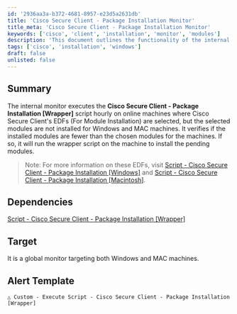 ```yaml
---
id: '2936aa3a-b372-4681-8957-e23d5a2631db'
title: 'Cisco Secure Client - Package Installation Monitor'
title_meta: 'Cisco Secure Client - Package Installation Monitor'
keywords: ['cisco', 'client', 'installation', 'monitor', 'modules']
description: 'This document outlines the functionality of the internal monitor that executes the Cisco Secure Client - Package Installation [Wrapper] script on online machines. It checks for installed modules against selected modules and initiates installation for any missing components on both Windows and MAC systems.'
tags: ['cisco', 'installation', 'windows']
draft: false
unlisted: false
---
```


## Summary

The internal monitor executes the **Cisco Secure Client - Package Installation [Wrapper]** script hourly on online machines where Cisco Secure Client's EDFs (For Module Installation) are selected, but the selected modules are not installed for Windows and MAC machines. It verifies if the installed modules are fewer than the chosen modules for the machines. If so, it will run the wrapper script on the machine to install the pending modules.

> Note: For more information on these EDFs, visit [Script - Cisco Secure Client - Package Installation [Windows]](<../scripts/Cisco Secure Client - Package Installation Windows.md>) and [Script - Cisco Secure Client - Package Installation [Macintosh]](<../scripts/Cisco Secure Client - Package Installation Macintosh.md>).

## Dependencies

[Script - Cisco Secure Client - Package Installation [Wrapper]](<../scripts/Cisco Secure Client - Package Installation Wrapper.md>)

## Target

It is a global monitor targeting both Windows and MAC machines.

## Alert Template

`△ Custom - Execute Script - Cisco Secure Client - Package Installation [Wrapper]`

